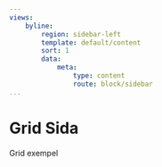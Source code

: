 ```yaml
---
views:
    byline:
        region: sidebar-left
        template: default/content
        sort: 1
        data:
            meta:
                type: content
                route: block/sidebar
...
```



Grid Sida
=======================================

Grid exempel
